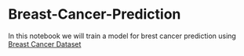 # Breast-Cancer-Prediction
In this notebook we will train a model for brest cancer prediction using [Breast Cancer Dataset](https://archive.ics.uci.edu/ml/datasets/breast+cancer+wisconsin+(original))
